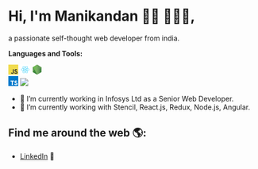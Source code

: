 # Hi, I'm Manikandan 👋🏾 👩🏾‍💻, 
a passionate self-thought web developer from india.

**Languages and Tools:**  

<code><img height="20" src="https://raw.githubusercontent.com/github/explore/80688e429a7d4ef2fca1e82350fe8e3517d3494d/topics/javascript/javascript.png"></code>
<code><img height="20" src="https://raw.githubusercontent.com/github/explore/80688e429a7d4ef2fca1e82350fe8e3517d3494d/topics/react/react.png"></code>
<code><img height="20" src="https://raw.githubusercontent.com/github/explore/80688e429a7d4ef2fca1e82350fe8e3517d3494d/topics/nodejs/nodejs.png"></code>    
<code><img height="20" src="https://raw.githubusercontent.com/github/explore/80688e429a7d4ef2fca1e82350fe8e3517d3494d/topics/typescript/typescript.png"></code>
<code><img height="20" src="https://cdn.jsdelivr.net/gh/devicons/devicon/icons/ionic/ionic-original.svg"></code>

- 🔭 I’m currently working in Infosys Ltd as a Senior Web Developer.
- 🌱 I’m currently working with Stencil, React.js, Redux, Node.js, Angular.

## Find me around the web 🌎: 

- <a href="https://www.linkedin.com/in/manipandian97/">LinkedIn</a> 💼
